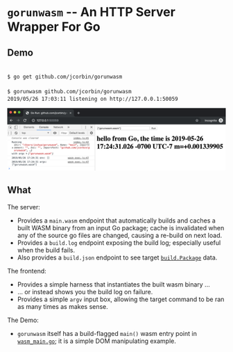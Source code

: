 # `gorunwasm` -- An HTTP Server Wrapper For Go

## Demo

```bash

$ go get github.com/jcorbin/gorunwasm

$ gorunwasm github.com/jcorbin/gorunwasm
2019/05/26 17:03:11 listening on http://127.0.0.1:50059
```

![Then open the browser](demo.png)

## What

The server:

- Provides a `main.wasm` endpoint that automatically builds and caches a built
  WASM binary from an input Go package; cache is invalidated when any of the
  source go files are changed, causing a re-build on next load.
- Provides a `build.log` endpoint exposing the build log; especially useful
  when the build fails.
- Also provides a `build.json` endpoint to see target
  [`build.Package`][golang_build_package] data.

The frontend:

- Provides a simple harness that instantiates the built wasm binary ...
- ... or instead shows you the build log on failure.
- Provides a simple `argv` input box, allowing the target command to be ran as
  many times as makes sense.

The Demo:

- `gorunwasm` itself has a build-flagged `main()` wasm entry point in
  [`wasm_main.go`](wasm_main.go); it is a simple DOM manipulating example.

[golang_build_package]: https://golang.org/pkg/go/build/#Package
